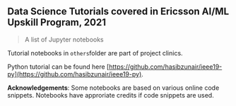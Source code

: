 ## Data Science Tutorials covered in Ericsson AI/ML Upskill Program, 2021

> A list of Jupyter notebooks

Tutorial notebooks in `others`folder are part of project clinics. 

Python tutorial can be found here [https://github.com/hasibzunair/ieee19-py](https://github.com/hasibzunair/ieee19-py).

**Acknowledgements**: Some notebooks are based on various online code snippets. Notebooks have approriate credits if code snippets are used.
